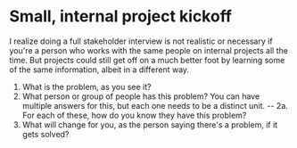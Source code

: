 # Small, internal project kickoff

I realize doing a full stakeholder interview is not realistic or necessary if you're a person who works with the same people on internal projects all the time. But projects could still get off on a much better foot by learning some of the same information, albeit in a different way.

1. What is the problem, as you see it?
2. What person or group of people has this problem? You can have multiple answers for this, but each one needs to be a distinct unit.
-- 2a. For each of these, how do you know they have this problem?
3. What will change for you, as the person saying there's a problem, if it gets solved?
